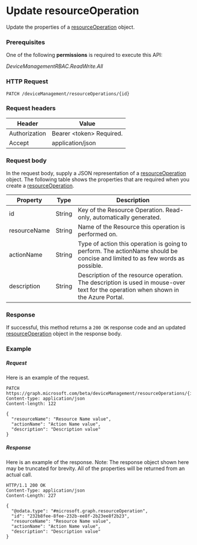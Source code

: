 ﻿# Update resourceOperation
Update the properties of a [resourceOperation](../resources/intune_rbac_resourceoperation.md) object.
### Prerequisites
One of the following **permissions** is required to execute this API:

*DeviceManagementRBAC.ReadWrite.All*
### HTTP Request
<!-- {
  "blockType": "ignored"
}
-->
```http
PATCH /deviceManagement/resourceOperations/{id}
```

### Request headers
|Header|Value|
|---|---|
|Authorization|Bearer &lt;token&gt; Required.|
|Accept|application/json|

### Request body
In the request body, supply a JSON representation of a [resourceOperation](../resources/intune_rbac_resourceoperation.md) object.
The following table shows the properties that are required when you create a [resourceOperation](../resources/intune_rbac_resourceoperation.md).

|Property|Type|Description|
|---|---|---|
|id|String|Key of the Resource Operation. Read-only, automatically generated.|
|resourceName|String|Name of the Resource this operation is performed on.|
|actionName|String|Type of action this operation is going to perform. The actionName should be concise and limited to as few words as possible.|
|description|String|Description of the resource operation. The description is used in mouse-over text for the operation when shown in the Azure Portal.|



### Response
If successful, this method returns a `200 OK` response code and an updated [resourceOperation](../resources/intune_rbac_resourceoperation.md) object in the response body.

### Example
##### Request
Here is an example of the request.
```http
PATCH https://graph.microsoft.com/beta/deviceManagement/resourceOperations/{id}
Content-type: application/json
Content-length: 122

{
  "resourceName": "Resource Name value",
  "actionName": "Action Name value",
  "description": "Description value"
}
```

##### Response
Here is an example of the response. Note: The response object shown here may be truncated for brevity. All of the properties will be returned from an actual call.
```http
HTTP/1.1 200 OK
Content-Type: application/json
Content-Length: 227

{
  "@odata.type": "#microsoft.graph.resourceOperation",
  "id": "232b8fee-8fee-232b-ee8f-2b23ee8f2b23",
  "resourceName": "Resource Name value",
  "actionName": "Action Name value",
  "description": "Description value"
}
```



